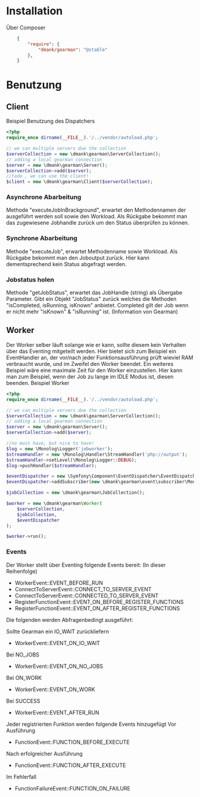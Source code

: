 # Installation
Über Composer

```json
    {
        "require": {
            "dmank/gearman": "@stable"
        },
    }
```

# Benutzung
## Client
Beispiel Benutzung des Dispatchers

```php
<?php
require_once dirname(__FILE__).'/../vendor/autoload.php';

// we can multiple servers due the collection
$serverCollection = new \dmank\gearman\ServerCollection();
// adding a local gearman connection
$server = new \dmank\gearman\Server();
$serverCollection->add($server);
//tada , we can use the client!
$client = new \dmank\gearman\Client($serverCollection);
```
    
### Asynchrone Abarbeitung
Methode "executeJobInBrackground", erwartet den Methodennamen der ausgeführt werden soll sowie den Workload.
Als Rückgabe bekommt man das zugewiesene Jobhandle zurück um den Status überprüfen zu können.

### Synchrone Abarbeitung
Methode "executeJob", erwartet Methodenname sowie Workload.
Als Rückgabe bekommt man den Joboutput zurück. Hier kann dementsprechend kein Status abgefragt werden.
### Jobstatus holen
Methode "getJobStatus", erwartet das JobHandle (string) als Übergabe Parameter.
Gibt ein Objekt "JobStatus" zurück welches die Methoden "isCompleted, isRunning, isKnown" anbietet.
Completed gilt der Job wenn er nicht mehr "isKnown" & "isRunning" ist. (Information von Gearman)

## Worker
Der Worker selber läuft solange wie er kann, sollte diesem kein Verhalten über das Eventing mitgeteilt werden.
Hier bietet sich zum Beispiel ein EventHandler an, der vor/nach jeder Funktionsausführung prüft wieviel RAM verbraucht wurde,
und im Zweifel den Worker beendet.
Ein weiteres Beispiel wäre eine maximale Zeit für den Worker einzustellen. Hier kann man zum Beispiel, wenn der Job zu lange im IDLE
Modus ist, diesen beenden.
Beispiel Worker

```php
<?php
require_once dirname(__FILE__).'/../vendor/autoload.php';

// we can multiple servers due the collection
$serverCollection = new \dmank\gearman\ServerCollection();
// adding a local gearman connection
$server = new \dmank\gearman\Server();
$serverCollection->add($server);

//no must have, but nice to have!
$log = new \Monolog\Logger('jobworker');
$streamHandler = new \Monolog\Handler\StreamHandler('php://output');
$streamHandler->setLevel(\Monolog\Logger::DEBUG);
$log->pushHandler($streamHandler);

$eventDispatcher = new \Symfony\Component\EventDispatcher\EventDispatcher();
$eventDispatcher->addSubscriber(new \dmank\gearman\event\subscriber\Monolog($log));

$jobCollection = new \dmank\gearman\JobCollection();

$worker = new \dmank\gearman\Worker(
    $serverCollection,
    $jobCollection,
    $eventDispatcher
);

$worker->run();
```
    
### Events
Der Worker stellt über Eventing folgende Events bereit: (In dieser Reihenfolge)

* WorkerEvent::EVENT_BEFORE_RUN
* ConnectToServerEvent::CONNECT_TO_SERVER_EVENT
* ConnectToServerEvent::CONNECTED_TO_SERVER_EVENT
* RegisterFunctionEvent::EVENT_ON_BEFORE_REGISTER_FUNCTIONS
* RegisterFunctionEvent::EVENT_ON_AFTER_REGISTER_FUNCTIONS

Die folgenden werden Abfragenbedingt ausgeführt:

Sollte Gearman ein IO_WAIT zurückliefern

* WorkerEvent::EVENT_ON_IO_WAIT

Bei NO_JOBS

* WorkerEvent::EVENT_ON_NO_JOBS

Bei ON_WORK

* WorkerEvent::EVENT_ON_WORK

Bei SUCCESS

* WorkerEvent::EVENT_AFTER_RUN

Jeder registrierten Funktion werden folgende Events hinzugefügt
Vor Ausführung

* FunctionEvent::FUNCTION_BEFORE_EXECUTE

Nach erfolgreicher Ausführung

* FunctionEvent::FUNCTION_AFTER_EXECUTE

Im Fehlerfall

* FunctionFailureEvent::FUNCTION_ON_FAILURE